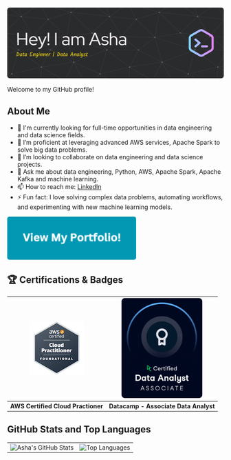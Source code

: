 
![GitHub Banner](files/github-header-image_3.png)
<!--
##  Hi there, I'm Asha Ravilla 👋
**AshaRavilla/AshaRavilla** is a ✨ _special_ ✨ repository because its `README.md` (this file) appears on your GitHub profile.

Here are some ideas to get you started:

- 🔭 I’m currently working on ...
- 🌱 I’m currently learning ...
- 👯 I’m looking to collaborate on ...
- 🤔 I’m looking for help with ...
- 💬 Ask me about ...
- 📫 How to reach me: ...
- 😄 Pronouns: ...
- ⚡ Fun fact: ...
-->

Welcome to my GitHub profile! 
## About Me

- 🔭 I'm currently looking for full-time opportunities in data engineering and data science fields.
- 🌱 I’m proficient at leveraging advanced AWS services, Apache Spark to solve big data problems.
- 👯 I’m looking to collaborate on data engineering and data science projects.
- 💬 Ask me about data engineering, Python, AWS, Apache Spark, Apache Kafka and machine learning.
- 📫 How to reach me: [LinkedIn](https://www.linkedin.com/in/asha-ravilla/)
- ⚡ Fun fact: I love solving complex data problems, automating workflows, and experimenting with new machine learning models.

<!--💥💥💥 ~~ [Check out my portfolio here!](https://github.com/AshaRavilla/portfolio) ~~ 💥💥💥-->

[![My Portfolio](View%20My%20Portfolio.gif)](https://github.com/AshaRavilla/portfolio)

## 🏆 Certifications & Badges

| ![AWS Certification](files/aws-certified-cloud-practitioner.png) | ![DataCamp Certification](files/DA%20Associate%20-%20badge.png) |
|----------------------------------------------------------|-----------------------------------------------------------------------|
| **AWS Certified Cloud Practioner**                     | **Datacamp - Associate Data Analyst**                                          |


## GitHub Stats and Top Languages

<table>
  <tr>
    <td><img src="https://github-readme-stats.vercel.app/api?username=AshaRavilla&show_icons=true&theme=radical" alt="Asha's GitHub Stats"></td>
    <td><img src="https://github-readme-stats.vercel.app/api/top-langs/?username=AshaRavilla&layout=compact&theme=radical" alt="Top Languages"></td>
  </tr>
</table>



<!--
## Contribution Activity

![Asha's Activity Graph](https://github-readme-activity-graph.vercel.app/graph?username=AshaRavilla&theme=react-dark&hide_border=true&area=true)

## GitHub Trophies

![GitHub Trophies](https://github-profile-trophy.vercel.app/?username=AshaRavilla&theme=radical&no-bg=true&no-frame=true&row=1&column=6)
-->

